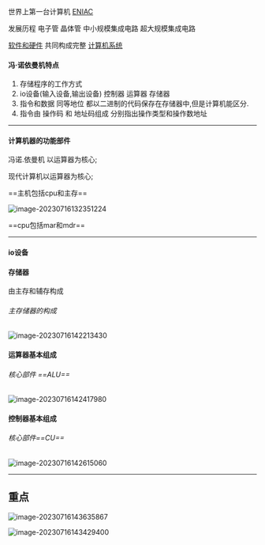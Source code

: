 世界上第一台计算机 <u>ENIAC</u>

发展历程 电子管 晶体管 中小规模集成电路 超大规模集成电路

<u>软件和硬件</u> 共同构成完整 <u>计算机系统</u>

#### 冯·诺依曼机特点

1. 存储程序的工作方式
2. io设备(输入设备,输出设备) 控制器 运算器 存储器
3. 指令和数据 同等地位 都以二进制的代码保存在存储器中,但是计算机能区分.
4. 指令由 操作码 和 地址码组成 分别指出操作类型和操作数地址



------



#### 计算机器的功能部件



冯诺.依曼机 以运算器为核心;

现代计算机以运算器为核心;

==主机包括cpu和主存==

![image-20230716132351224](https://cdn.jsdelivr.net/gh/Creek1024/Typora_img/img/2023/07/16/20230716132358.png)

==cpu包括mar和mdr==



------



#### io设备



#### 存储器

由主存和辅存构成

###### 主存储器的构成

![image-20230716142213430](https://cdn.jsdelivr.net/gh/Creek1024/Typora_img/img/2023/07/16/20230716142213.png)



#### 运算器基本组成

###### 核心部件 ==ALU==

![image-20230716142417980](https://cdn.jsdelivr.net/gh/Creek1024/Typora_img/img/2023/07/16/20230716142418.png)

#### 控制器基本组成

###### 核心部件==CU==

![image-20230716142615060](https://cdn.jsdelivr.net/gh/Creek1024/Typora_img/img/2023/07/16/20230716142615.png)



-------



## 重点

![image-20230716143635867](https://cdn.jsdelivr.net/gh/Creek1024/Typora_img/img/2023/07/16/20230716143635.png)

![image-20230716143429400](https://cdn.jsdelivr.net/gh/Creek1024/Typora_img/img/2023/07/16/20230716143429.png)


